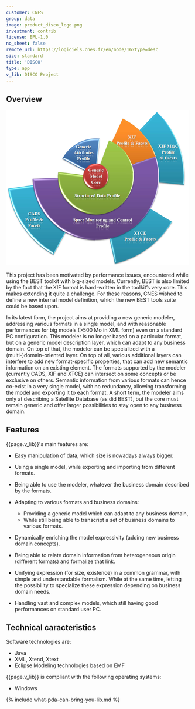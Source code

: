 ```yaml
---
customer: CNES
group: data
image: product_disco_logo.png
investment: contrib
license: EPL-1.0
no_sheet: false
remote_url: https://logiciels.cnes.fr/en/node/16?type=desc
size: standard
title: 'DISCO'
type: app
v_lib: DISCO Project
---
```



Overview
--------

<img class="image-right" src="product_disco_screenshot.png" width="500">


This project has been motivated by performance issues, encountered while using the BEST toolkit with big-sized models.
Currently, BEST is also limited by the fact that the XIF format is hard-written in the toolkit’s very core. This makes extending it quite a challenge.
For these reasons, CNES wished to define a new internal model definition, which the new BEST tools suite could be based upon.

In its latest form, the project aims at providing a new generic modeler, addressing various formats in a single model, and with reasonable performances for big models (>500 Mo in XML form) even on a standard PC configuration.
This modeler is no longer based on a particular format, but on a generic model description layer, which can adapt to any business domain. On top of that, the modeler can be specialized with a (multi-)domain-oriented layer. On top of all, various additional layers can interfere to add new format-specific properties, that can add new semantic information on an existing element.
The formats supported by the modeler (currently CADS, XIF and XTCE) can intersect on some concepts or be exclusive on others. Semantic information from various formats can hence co-exist in a very single model, with no redundancy, allowing transforming the model and exporting it to each format.
A short term, the modeler aims only at describing a Satellite Database (as did BEST), but the core must remain generic and offer larger possibilities to stay open to any business domain.


Features
--------

{{page.v_lib}}'s main features are:
* Easy manipulation of data, which size is nowadays always bigger.
* Using a single model, while exporting and importing from different formats.
* Being able to use the modeler, whatever the business domain described by the formats.

* Adapting to various formats and business domains:
	-	Providing a generic model which can adapt to any business domain,
	-	While still being able to transcript a set of business domains to various formats.
* Dynamically enriching the model expressivity (adding new business domain concepts).
* Being able to relate domain information from heterogeneous origin (different formats) and formalize that link.
* Unifying expression (for size, existence) in a common grammar, with simple and understandable formalism. While at the same time, letting the possibility to specialize these expression depending on business domain needs.
* Handling vast and complex models, which still having good performances on standard user PC.


Technical caracteristics
------------------------

Software technologies are:
* Java
* XML, Xtend, Xtext
* Eclipse Modeling technologies based on EMF

{{page.v_lib}} is compliant with the following operating systems:
* Windows


{% include what-pda-can-bring-you-lib.md %}